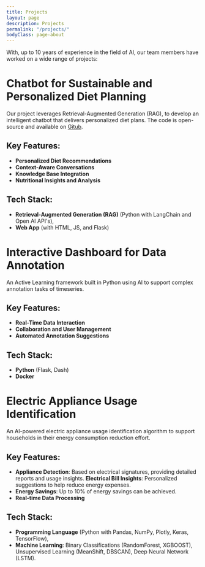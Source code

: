 ```yaml
---
title: Projects
layout: page
description: Projects
permalink: "/projects/"
bodyClass: page-about
---
```


With, up to 10 years of experience in the field of AI, our team members have worked on a wide range of projects:

# Chatbot for Sustainable and Personalized Diet Planning
Our project leverages Retrieval-Augmented Generation (RAG), to develop an intelligent chatbot that delivers personalized diet plans. The code is open-source and available on [Gitub](https://github.com/A3I-DataScience/NutriBot).


## Key Features:
- **Personalized Diet Recommendations**
- **Context-Aware Conversations**
- **Knowledge Base Integration**
- **Nutritional Insights and Analysis**

## Tech Stack:
- **Retrieval-Augmented Generation (RAG)** (Python with LangChain and Open AI API's),
- **Web App** (with HTML, JS, and Flask)


# Interactive Dashboard for Data Annotation
An Active Learning framework built in Python using AI to support complex annotation tasks of timeseries.

## Key Features:
- **Real-Time Data Interaction**
- **Collaboration and User Management**
- **Automated Annotation Suggestions** 

## Tech Stack:
- **Python** (Flask, Dash)
- **Docker**



# Electric Appliance Usage Identification

An AI-powered electric appliance usage identification algorithm to support households in their energy consumption reduction effort. 

## Key Features:

- **Appliance Detection**: Based on electrical signatures, providing detailed reports and usage insights.
 **Electrical Bill Insights**: Personalized suggestions to help reduce energy expenses.
- **Energy Savings**: Up to 10% of energy savings can be achieved.
- **Real-time Data Processing**
## Tech Stack:

- **Programming Language** (Python with Pandas, NumPy, Plotly, Keras,  TensorFlow),
- **Machine Learning**: Binary Classifications (RandomForest, XGBOOST), Unsupervised Learning (MeanShift, DBSCAN), Deep Neural Network (LSTM).
